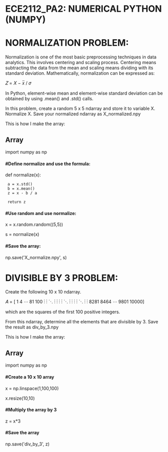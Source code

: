 # ECE2112_PA2: NUMERICAL PYTHON (NUMPY)

# NORMALIZATION PROBLEM: 
Normalization is one of the most basic preprocessing techniques in
data analytics. This involves centering and scaling process. Centering means subtracting the data from the
mean and scaling means dividing with its standard deviation. Mathematically, normalization can be
expressed as:

𝑍 = 𝑋 − 𝑥̅ / 𝜎

In Python, element-wise mean and element-wise standard deviation can be obtained by using .mean() and
.std() calls.

In this problem, create a random 5 x 5 ndarray and store it to variable X. Normalize X. Save your normalized
ndarray as X_normalized.npy


This is how I make the array:

## Array
import numpy as np

#### #Define normalize and use the formula:

def normalize(x):

     a = x.std()
     b = x.mean()
     z = x - b / a
     
     return z

#### #Use random and use normalize:

x = x.random.random((5,5))

s = normalize(x)


#### #Save the array:

np.save('X_normalize.npy', s)



# DIVISIBLE BY 3 PROBLEM:
Create the following 10 x 10 ndarray.


𝐴 =
[
1 4 ⋯ 81 100
⋮ ⋮ ⋱ ⋮ ⋮
⋮ ⋮ ⋱ ⋮ ⋮
⋮ ⋮ ⋱ ⋮ ⋮
8281 8464 ⋯ 9801 10000]


which are the squares of the first 100 positive integers.

From this ndarray, determine all the elements that are divisible by 3. Save the result as div_by_3.npy


This is how I make the array:

## Array

import numpy as np

#### #Create a 10 x 10 array
x = np.linspace(1,100,100)

x.resize(10,10)

#### #Multiply the array by 3
z = x*3

#### #Save the array
np.save('div_by_3', z)
